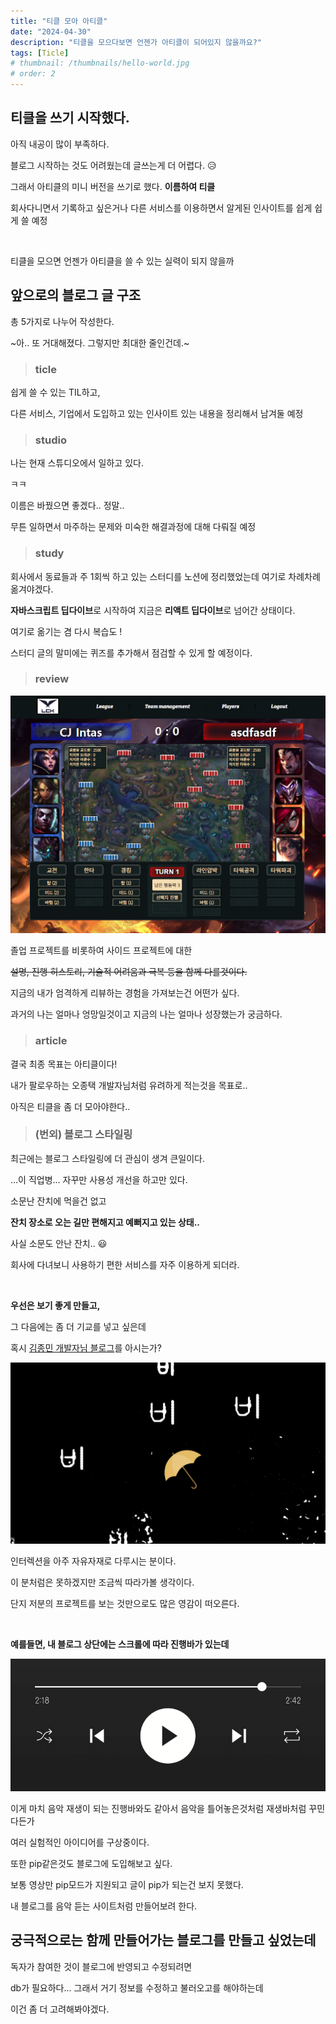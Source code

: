```yaml
---
title: "티클 모아 아티클"
date: "2024-04-30"
description: "티클을 모으다보면 언젠가 아티클이 되어있지 않을까요?"
tags: [Ticle]
# thumbnail: /thumbnails/hello-world.jpg
# order: 2
---
```


## 티클을 쓰기 시작했다.

아직 내공이 많이 부족하다.

블로그 시작하는 것도 어려웠는데 글쓰는게 더 어렵다. 😥

그래서 아티클의 미니 버전을 쓰기로 했다. **이름하여 티클**

회사다니면서 기록하고 싶은거나 다른 서비스를 이용하면서 알게된 인사이트를 쉽게 쉽게 쓸 예정

<br />

티클을 모으면 언젠가 아티클을 쓸 수 있는 실력이 되지 않을까

## 앞으로의 블로그 글 구조

총 5가지로 나누어 작성한다.

~아.. 또 거대해졌다. 그렇지만 최대한 줄인건데.~

> ### ticle

쉽게 쓸 수 있는 TIL하고,

다른 서비스, 기업에서 도입하고 있는 인사이트 있는 내용을 정리해서 남겨둘 예정

> ### studio

나는 현재 스튜디오에서 일하고 있다.

ㅋㅋ

이름은 바꿨으면 좋겠다.. 정말..

무튼 일하면서 마주하는 문제와 미숙한 해결과정에 대해 다뤄질 예정

> ### study

회사에서 동료들과 주 1회씩 하고 있는 스터디를 노션에 정리했었는데 여기로 차례차례 옮겨야겠다.

**자바스크립트 딥다이브**로 시작하여 지금은 **리액트 딥다이브**로 넘어간 상태이다.

여기로 옮기는 겸 다시 복습도 !

스터디 글의 말미에는 퀴즈를 추가해서 점검할 수 있게 할 예정이다.

> ### review

<img src="./img/24-04-30-2.png" alt="Lck esports manager"/>

졸업 프로젝트를 비롯하여 사이드 프로젝트에 대한

~~설명, 진행 히스토리, 기술적 어려움과 극복 등을 함께 다를것이다.~~

지금의 내가 엄격하게 리뷰하는 경험을 가져보는건 어떤가 싶다.

과거의 나는 얼마나 엉망일것이고 지금의 나는 얼마나 성장했는가 궁금하다.

> ### article

결국 최종 목표는 아티클이다!

내가 팔로우하는 오종택 개발자님처럼 유려하게 적는것을 목표로..

아직은 티클을 좀 더 모아야한다..

> ### (번외) 블로그 스타일링

최근에는 블로그 스타일링에 더 관심이 생겨 큰일이다.

...이 직업병... 자꾸만 사용성 개선을 하고만 있다.

소문난 잔치에 먹을건 없고

**잔치 장소로 오는 길만 편해지고 예뻐지고 있는 상태..**

사실 소문도 안난 잔치.. 😃

회사에 다녀보니 사용하기 편한 서비스를 자주 이용하게 되더라.

<br/>

**우선은 보기 좋게 만들고,**

그 다음에는 좀 더 기교를 넣고 싶은데

혹시 [김종민 개발자님 블로그](https://blog.cmiscm.com/?page_id=5945)를 아시는가?

<img src="./img/24-04-30-1.png" alt="Cmiscm project"/>

인터렉션을 아주 자유자재로 다루시는 분이다.

이 분처럼은 못하겠지만 조금씩 따라가볼 생각이다.

단지 저분의 프로젝트를 보는 것만으로도 많은 영감이 떠오른다.

<br/>

**예를들면, 내 블로그 상단에는 스크롤에 따라 진행바가 있는데**

<img src="./img/24-04-30-4.png" alt="Youtube music playbar"/>

이게 마치 음악 재생이 되는 진행바와도 같아서 음악을 틀어놓은것처럼 재생바처럼 꾸민다든가

여러 실험적인 아이디어를 구상중이다.

또한 pip같은것도 블로그에 도입해보고 싶다.

보통 영상만 pip모드가 지원되고 글이 pip가 되는건 보지 못했다.

내 블로그를 음악 듣는 사이트처럼 만들어보려 한다.

## 궁극적으로는 함께 만들어가는 블로그를 만들고 싶었는데

독자가 참여한 것이 블로그에 반영되고 수정되려면

db가 필요하다... 그래서 거기 정보를 수정하고 불러오고를 해야하는데

이건 좀 더 고려해봐야겠다.

